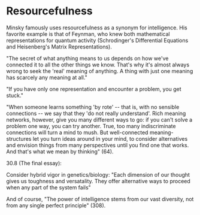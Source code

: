 # Resourcefulness

Minsky famously uses resourcefulness as a synonym for intelligence. His favorite example is that of Feynman, who knew both mathematical representations for quantum activity (Schrodinger's Differential Equations and Heisenberg's Matrix Representations).

"The secret of what anything means to us depends on how we've connected it to all the other things we know. That's why it's almost always wrong to seek the 'real' meaning of anything. A thing with just one meaning has scarcely any meaning at all."

"If you have only one representation and encounter a problem, you get stuck."

"When someone learns something 'by rote' -- that is, with no sensible connections -- we say that they 'do not really understand'. Rich meaning networks, however, give you many different ways to go: if you can't solve a problem one way, you can try another. True, too many indiscriminate connections will turn a mind to mush. But well-connected meaning-structures let you turn ideas around in your mind, to consider alternatives and envision things from many perspectives until you find one that
works. And that's what we mean by thinking" (64).

30.8 (The final essay):

Consider hybrid vigor in genetics/biology: "Each dimension of our thought gives us toughness and versatality. They offer alternative ways to proceed when any part of the system fails"

And of course, "The power of intelligence stems from our vast diversity, not from any single perfect principle" (308).

